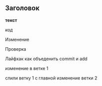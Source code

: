 ## Заголовок ##

__текст__

_код_

Изменение

Проверка

Лайфхак как объеденить commit и add

изменение в ветке 1

слили ветку 1 с главной
изменение ветки 2
